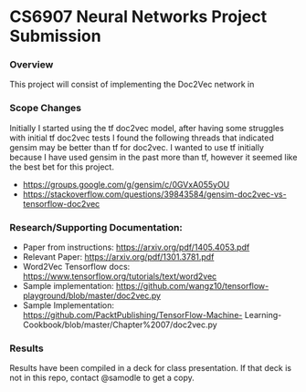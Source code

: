 # CS6907 Neural Networks Project Submission

### Overview

This project will consist of implementing the Doc2Vec network in 


### Scope Changes

Initially I started using the tf doc2vec model, after having some struggles with initial tf doc2vec tests I found the following threads that indicated gensim may be better than tf for doc2vec.  I wanted to use tf initially because I have used gensim in the past more than tf, however it seemed like the best bet for this project.
- https://groups.google.com/g/gensim/c/0GVxA055yOU
- https://stackoverflow.com/questions/39843584/gensim-doc2vec-vs-tensorflow-doc2vec

### Research/Supporting Documentation:
- Paper from instructions: https://arxiv.org/pdf/1405.4053.pdf
- Relevant Paper: https://arxiv.org/pdf/1301.3781.pdf
- Word2Vec Tensorflow docs: https://www.tensorflow.org/tutorials/text/word2vec
- Sample implementation:
https://github.com/wangz10/tensorflow-playground/blob/master/doc2vec.py
- Sample Implementation: https://github.com/PacktPublishing/TensorFlow-Machine-
Learning-Cookbook/blob/master/Chapter%2007/doc2vec.py

### Results
Results have been compiled in a deck for class presentation.  If that deck is not in this repo, contact @samodle to get a copy.